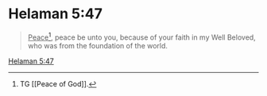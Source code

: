 # Helaman 5:47

> <u>Peace</u>[^a], peace be unto you, because of your faith in my Well Beloved, who was from the foundation of the world.

[Helaman 5:47](https://www.churchofjesuschrist.org/study/scriptures/bofm/hel/5?lang=eng&id=p47#p47)


[^a]: TG [[Peace of God]].
